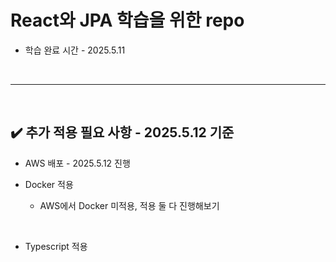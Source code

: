 # React와 JPA 학습을 위한 repo
- 학습 완료 시간 - 2025.5.11
<br>
<hr>
<br>

## ✔️ 추가 적용 필요 사항 - 2025.5.12 기준
- AWS 배포 - 2025.5.12 진행

- Docker 적용
  - AWS에서 Docker 미적용, 적용 둘 다 진행해보기
<br>

- Typescript 적용
